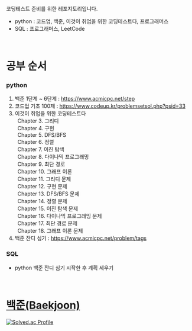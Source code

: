 코딩테스트 준비를 위한 레포지토리입니다.</br>
* python : 코드업, 백준, 이것이 취업을 위한 코딩테스트다, 프로그래머스</br>
* SQL : 프로그래머스, LeetCode</br>

</br>

# 공부 순서
### python
1. 백준 1단계 ~ 6단계 : https://www.acmicpc.net/step </br>
2. 코드업 기초 100제 : https://www.codeup.kr/problemsetsol.php?psid=33 </br>
3. 이것이 취업을 위한 코딩테스트다 </br>
&ensp;Chapter 3. 그리디 </br>
&ensp;Chapter 4. 구현 </br>
&ensp;Chapter 5. DFS/BFS </br>
&ensp;Chapter 6. 정렬 </br>
&ensp;Chapter 7. 이진 탐색 </br>
&ensp;Chapter 8. 다이나믹 프로그래밍 </br>
&ensp;Chapter 9. 최단 경로 </br>
&ensp;Chapter 10. 그래프 이론 </br>
&ensp;Chapter 11. 그리디 문제 </br>
&ensp;Chapter 12. 구현 문제 </br>
&ensp;Chapter 13. DFS/BFS 문제 </br>
&ensp;Chapter 14. 정렬 문제 </br>
&ensp;Chapter 15. 이진 탐색 문제 </br>
&ensp;Chapter 16. 다이나믹 프로그래밍 문제 </br>
&ensp;Chapter 17. 최단 경로 문제 </br>
&ensp;Chapter 18. 그래프 이론 문제 </br>
4. 백준 잔디 심기 : https://www.acmicpc.net/problem/tags </br>

### SQL
* python 백준 잔디 심기 시작한 후 계획 세우기

</br>

# [백준(Baekjoon)](https://www.acmicpc.net/)
[![Solved.ac Profile](http://mazassumnida.wtf/api/v2/generate_badge?boj=mldlcl2022)](https://solved.ac/mldlcl2022/)
